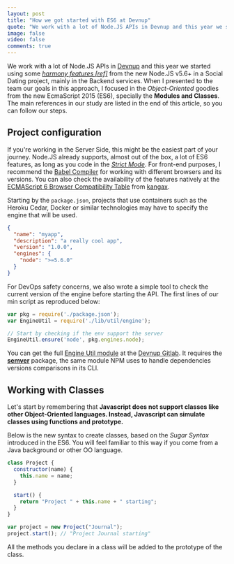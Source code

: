 ```yaml
---
layout: post
title: "How we got started with ES6 at Devnup"
quote: "We work with a lot of Node.JS APIs in Devnup and this year we started using some harmony features from the new Node.JS v5.6+ in a Social Dating project, mainly in the Backend services. When I presented to the team our goals in this approach, I focused in the Object-Oriented goodies from the new EcmaScript 2015 (ES6), specially the Modules and Classes."
image: false
video: false
comments: true
---
```


We work with a lot of Node.JS APIs in [Devnup](https://devnup.solutions) and this year we started using some [*harmony features [ref]*](#) from the new Node.JS v5.6+ in a Social Dating project, mainly in the Backend services. When I presented to the team our goals in this approach, I focused in the *Object-Oriented* goodies from the new EcmaScript 2015 (ES6), specially the **Modules and Classes**. The main references in our study are listed in the end of this article, so you can follow our steps.

## Project configuration

If you're working in the Server Side, this might be the easiest part of your journey. Node.JS already supports, almost out of the box, a lot of ES6 features, as long as you code in the [*Strict Mode*](). For front-end purposes, I recommend the [Babel Compiler](https://babeljs.io/) for working with different browsers and its versions. You can also check the availability of the features natively at the [ECMAScript 6 Browser Compatibility Table](http://kangax.github.io/compat-table/es6/) from [kangax](https://kangax.github.io).

Starting by the ```package.json```, projects that use containers such as the Heroku Cedar, Docker or similar technologies may have to specify the engine that will be used.

```json
{
  "name": "myapp",
  "description": "a really cool app",
  "version": "1.0.0",
  "engines": {
    "node": ">=5.6.0"
  }
}
```

For DevOps safety concerns, we also wrote a simple tool to check the current version of the engine before starting the API. The first lines of our min script as reproduced below:


```javascript
var pkg = require('./package.json');
var EngineUtil = require('./lib/util/engine');

// Start by checking if the env support the server
EngineUtil.ensure('node', pkg.engines.node);
```

You can get the full [Engine Util module]() at the [Devnup Gitlab](http://gitlab.devnup.com/public). It requires the **[semver](https://npmjs.org/package/semver)** package, the same module NPM uses to handle dependencies versions comparisons in its CLI.

## Working with Classes

Let's start by remembering that **Javascript does not support classes like other Object-Oriented languages. Instead, Javascript can simulate classes using functions and prototype.**

Below is the new syntax to create classes, based on the *Sugar Syntax* introduced in the ES6. You will feel familiar to this way if you come from a Java background or other OO language.

```javascript
class Project {
  constructor(name) {
    this.name = name;
  }

  start() {
    return "Project " + this.name + " starting";
  }
}

var project = new Project("Journal");
project.start(); // "Project Journal starting"
```

All the methods you declare in a class will be added to the prototype of the class.